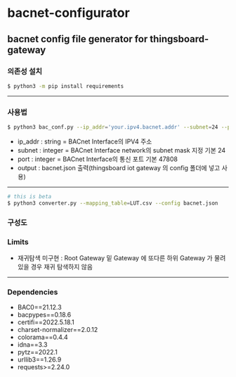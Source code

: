 # bacnet-configurator
bacnet config file generator for thingsboard-gateway
--------
### 의존성 설치
```bash
$ python3 -m pip install requirements
```
--------
### 사용법
```bash
$ python3 bac_conf.py --ip_addr='your.ipv4.bacnet.addr' --subnet=24 --port=47808
```   
* ip_addr : string =  BACnet Interface의 IPV4 주소 
* subnet : integer = BACnet Interface network의 subnet mask 지정 기본 24
* port : integer = BACnet Interface의 통신 포트 기본 47808 
* output : bacnet.json 출력(thingsboard iot gateway 의 config 폴더에 넣고 사용)
------
```bash 
# this is beta
$ python3 converter.py --mapping_table=LUT.csv --config bacnet.json
```
### 구성도

### Limits
* 재귀탐색 미구현 : Root Gateway 밑 Gateway 에 또다른 하위 Gateway 가 물려 있을 경우 재귀 탐색하지 않음
------
### Dependencies
* BAC0==21.12.3
* bacpypes==0.18.6
* certifi==2022.5.18.1
* charset-normalizer==2.0.12
* colorama==0.4.4
* idna==3.3
* pytz==2022.1
* urllib3==1.26.9
* requests>=2.24.0

